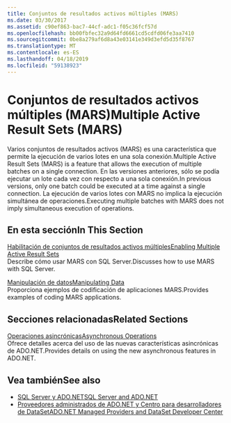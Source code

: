 ```yaml
---
title: Conjuntos de resultados activos múltiples (MARS)
ms.date: 03/30/2017
ms.assetid: c90ef863-bac7-44cf-adc1-f05c36fcf57d
ms.openlocfilehash: bb00fbfec32a9d64fd6661cd5cdfd06fe3aa7410
ms.sourcegitcommit: 0be8a279af6d8a43e03141e349d3efd5d35f8767
ms.translationtype: MT
ms.contentlocale: es-ES
ms.lasthandoff: 04/18/2019
ms.locfileid: "59138923"
---
```

# <a name="multiple-active-result-sets-mars"></a><span data-ttu-id="dce2d-102">Conjuntos de resultados activos múltiples (MARS)</span><span class="sxs-lookup"><span data-stu-id="dce2d-102">Multiple Active Result Sets (MARS)</span></span>
<span data-ttu-id="dce2d-103">Varios conjuntos de resultados activos (MARS) es una característica que permite la ejecución de varios lotes en una sola conexión.</span><span class="sxs-lookup"><span data-stu-id="dce2d-103">Multiple Active Result Sets (MARS) is a feature that allows the execution of multiple batches on a single connection.</span></span> <span data-ttu-id="dce2d-104">En las versiones anteriores, sólo se podía ejecutar un lote cada vez con respecto a una sola conexión.</span><span class="sxs-lookup"><span data-stu-id="dce2d-104">In previous versions, only one batch could be executed at a time against a single connection.</span></span> <span data-ttu-id="dce2d-105">La ejecución de varios lotes con MARS no implica la ejecución simultánea de operaciones.</span><span class="sxs-lookup"><span data-stu-id="dce2d-105">Executing multiple batches with MARS does not imply simultaneous execution of operations.</span></span>  
  
## <a name="in-this-section"></a><span data-ttu-id="dce2d-106">En esta sección</span><span class="sxs-lookup"><span data-stu-id="dce2d-106">In This Section</span></span>  
 [<span data-ttu-id="dce2d-107">Habilitación de conjuntos de resultados activos múltiples</span><span class="sxs-lookup"><span data-stu-id="dce2d-107">Enabling Multiple Active Result Sets</span></span>](../../../../../docs/framework/data/adonet/sql/enabling-multiple-active-result-sets.md)  
 <span data-ttu-id="dce2d-108">Describe cómo usar MARS con SQL Server.</span><span class="sxs-lookup"><span data-stu-id="dce2d-108">Discusses how to use MARS with SQL Server.</span></span>  
  
 [<span data-ttu-id="dce2d-109">Manipulación de datos</span><span class="sxs-lookup"><span data-stu-id="dce2d-109">Manipulating Data</span></span>](../../../../../docs/framework/data/adonet/sql/manipulating-data.md)  
 <span data-ttu-id="dce2d-110">Proporciona ejemplos de codificación de aplicaciones MARS.</span><span class="sxs-lookup"><span data-stu-id="dce2d-110">Provides examples of coding MARS applications.</span></span>  
  
## <a name="related-sections"></a><span data-ttu-id="dce2d-111">Secciones relacionadas</span><span class="sxs-lookup"><span data-stu-id="dce2d-111">Related Sections</span></span>  
 [<span data-ttu-id="dce2d-112">Operaciones asincrónicas</span><span class="sxs-lookup"><span data-stu-id="dce2d-112">Asynchronous Operations</span></span>](../../../../../docs/framework/data/adonet/sql/asynchronous-operations.md)  
 <span data-ttu-id="dce2d-113">Ofrece detalles acerca del uso de las nuevas características asincrónicas de ADO.NET.</span><span class="sxs-lookup"><span data-stu-id="dce2d-113">Provides details on using the new asynchronous features in ADO.NET.</span></span>  
  
## <a name="see-also"></a><span data-ttu-id="dce2d-114">Vea también</span><span class="sxs-lookup"><span data-stu-id="dce2d-114">See also</span></span>

- [<span data-ttu-id="dce2d-115">SQL Server y ADO.NET</span><span class="sxs-lookup"><span data-stu-id="dce2d-115">SQL Server and ADO.NET</span></span>](../../../../../docs/framework/data/adonet/sql/index.md)
- [<span data-ttu-id="dce2d-116">Proveedores administrados de ADO.NET y Centro para desarrolladores de DataSet</span><span class="sxs-lookup"><span data-stu-id="dce2d-116">ADO.NET Managed Providers and DataSet Developer Center</span></span>](https://go.microsoft.com/fwlink/?LinkId=217917)

